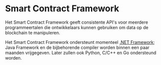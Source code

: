 # Smart Contract Framework

Het Smart Contract Framework geeft consistente API's voor meerdere programmeertalen die ontwikkelaars kunnen gebruiken om data op de blockchain te manipuleren.

Het Smart Contract Framework ondersteunt momenteel [.NET Framework](fw/dotnet.md); Java Framework en de bijbehorende compiler worden binnen een paar maanden vrijgegeven. Later zullen ook Python, C/C++ en Go ondersteund worden.
